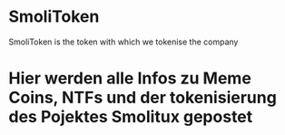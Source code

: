# SmoliToken
SmoliToken is the token with which we tokenise the company

# Hier werden alle Infos zu Meme Coins, NTFs und der tokenisierung des Pojektes Smolitux gepostet
